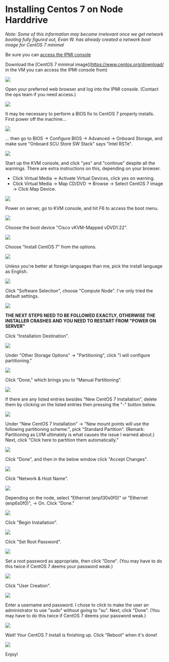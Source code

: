 # Installing Centos 7 on Node Harddrive
*Note: Some of this information may become irrelevant once we get network booting fully figured out, Evan W. has already created a network boot image for CentOS 7 minimal*

Be sure you can [access the IPMI console](VM-Setup-for-Cisco-IPMI-Access.html)

Download the [CentOS 7 minimal image](https://www.centos.org/download/ in the VM you can access the IPMI console from)

![](_static/img/install_centos7_min_hd_step2.png)

Open your preferred web browser and log into the IPMI console. (Contact the ops team if you need access.)

![](_static/img/install_centos7_min_hd_step3.png)

It may be necessary to perform a BIOS fix to CentOS 7 properly installs. First power off the machine...

![](_static/img/install_centos7_min_hd_step4a.png)

... then go to BIOS -> Configure BIOS -> Advanced -> Onboard Storage, and make sure "Onboard SCU Store SW Stack" says "Intel RSTe".

![](_static/img/install_centos7_min_hd_step4b.png)

Start up the KVM console, and click "yes" and "continue" despite all the warnings. There are extra instructions on this, depending on your browser. 
 * Click Virtual Media -> Activate Virtual Devices, click yes on warning.
 * Click Virtual Media -> Map CD/DVD -> Browse -> Select CentOS 7 image -> Click Map Device.

![](_static/img/install_centos7_min_hd_step5a.png)

Power on server, go to KVM console, and hit F6 to access the boot menu.

![](_static/img/install_centos7_min_hd_step6a.png)

Choose the boot device "Cisco vKVM-Mapped vDVD1.22".

![](_static/img/install_centos7_min_hd_step6b.png)

Choose “Install CentOS 7” from the options. 

![](_static/img/install_centos7_min_hd_step7.png)

Unless you're better at foreign languages than me, pick the install language as English.

![](_static/img/install_centos7_min_hd_step8.png)

Click "Software Selection", choose "Compute Node". I've only tried the default settings. 

![](_static/img/install_centos7_min_hd_step9.png)

**THE NEXT STEPS NEED TO BE FOLLOWED EXACTLY, OTHERWISE THE INSTALLER CRASHES AND YOU NEED TO RESTART FROM "POWER ON SERVER"**

Click “Installation Destination”.

![](_static/img/install_centos7_min_hd_step11a.png)

Under "Other Storage Options" -> "Partitioning", click "I will configure partitioning."

![](_static/img/install_centos7_min_hd_step11b.png)

Click "Done," which brings you to "Manual Partitioning".

![](_static/img/install_centos7_min_hd_step11c.png)

If there are any listed entries besides "New CentOS 7 Installation", delete them by clicking on the listed entries then pressing the "-" button below.

![](_static/img/install_centos7_min_hd_step11d.png)

Under "New CentOS 7 Installation" → "New mount points will use the following partitioning scheme:", pick "Standard Partition". (Remark: Partitioning as LVM ultimately is what causes the issue I warned about.) Next, click "Click here to partition them automatically."

![](_static/img/install_centos7_min_hd_step11e.png)

Click "Done", and then in the below window click "Accept Changes".

![](_static/img/install_centos7_min_hd_step11f.png)

Click "Network & Host Name".

![](_static/img/install_centos7_min_hd_step12.png)

Depending on the node, select "Ethernet (enp130s0f0)" or "Ethernet (enp6s0f0)", -> On. Click "Done."

![](_static/img/install_centos7_min_hd_step12b.png)

Click "Begin Installation".

![](_static/img/install_centos7_min_hd_step13.png)

Click "Set Root Password".

![](_static/img/install_centos7_min_hd_step14.png)

Set a root password as appropriate, then click "Done". (You may have to do this twice if CentOS 7 deems your password weak.)

![](_static/img/install_centos7_min_hd_step14b.png)

Click "User Creation".

![](_static/img/install_centos7_min_hd_step15a.png)

Enter a username and password. I chose to click to make the user an administrator to use "sudo" without going to "su". Next, click "Done". (You may have to do this twice if CentOS 7 deems your password weak.)

![](_static/img/install_centos7_min_hd_step15b.png)

Wait! Your CentOS 7 install is finishing up. Click "Reboot" when it's done!

![](_static/img/install_centos7_min_hd_step16.png)

Enjoy!

